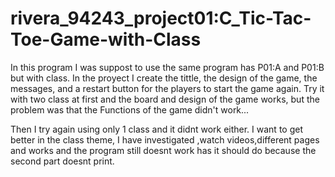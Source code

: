 # rivera_94243_project01:C_Tic-Tac-Toe-Game-with-Class

In this program I was suppost to use the same program has P01:A and P01:B but with class. In the proyect I create the tittle, the design of the game, the messages, and a restart button for the players to start the game again. Try it with two  class at first and the board and design of the game works, but the problem was that the Functions of the game didn't work...

Then I try again using only 1 class and it didnt work either. I want to get better in the class theme, I have investigated ,watch videos,different pages and works and the program still doesnt work  has it should do because the second part doesnt print.
